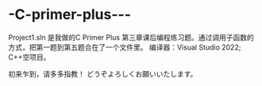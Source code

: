 # -C-primer-plus---
Project1.sln 是我做的C Primer Plus 第三章课后编程练习题。通过调用子函数的方式，把第一题到第五题合在了一个文件里。
编译器：Visual Studio 2022;
C++空项目。

初来乍到，请多多指教！
どうぞよろしくお願いいたします。
